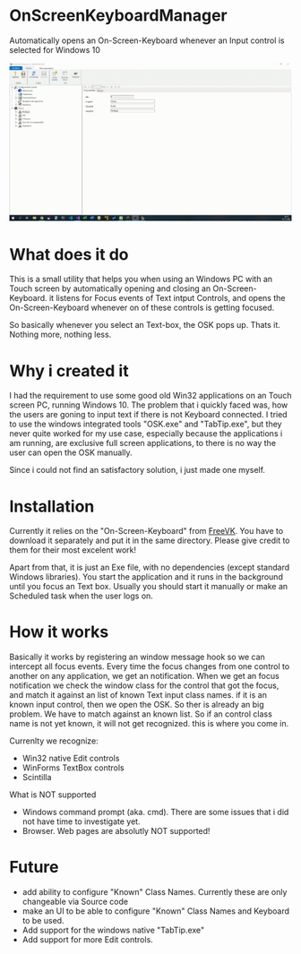 # OnScreenKeyboardManager
Automatically opens an On-Screen-Keyboard whenever an Input control is selected for Windows 10

![On Screen Keyboard Manager](https://raw.githubusercontent.com/StefanHasensperling/OnScreenKeyboardManager/main/OnScreenKeyboardManager.gif)

# What does it do
This is a small utility that helps you when using an Windows PC with an Touch screen by automatically opening and closing an On-Screen-Keyboard. it listens for Focus events of Text intput Controls, and opens the On-Screen-Keyboard whenever on of these controls is getting focused. 

So basically whenever you select an Text-box, the OSK pops up. Thats it. Nothing more, nothing less.

# Why i created it
I had the requirement to use some good old Win32 applications on an Touch screen PC, running Windows 10. The problem that i quickly faced was, how the users are goning to input text if there is not Keyboard connected. 
I tried to use the windows integrated tools "OSK.exe" and "TabTip.exe", but they never quite worked for my use case, especially because the applications i am running, are exclusive full screen applications, to there is no way the user can open the OSK manually.

Since i could not find an satisfactory solution, i just made one myself.

# Installation
Currently it relies on the "On-Screen-Keyboard" from [FreeVK](URL "https://freevirtualkeyboard.com"). You have to download it separately and put it in the same directory. Please give credit to them for their most excelent work!

Apart from that, it is just an Exe file, with no dependencies (except standard Windows libraries).
You start the application and it runs in the background until you focus an Text box. Usually you should start it manually or make an Scheduled task when the user logs on.
 
# How it works
Basically it works by registering an window message hook so we can intercept all focus events. Every time the focus changes from one control to another on any application, we get an notification.
When we get an focus notification we check the window class for the control that got the focus, and match it against an list of known Text input class names. if it is an known input control, then we open the OSK.
So ther is already an big problem. We have to match against an known list. So if an control class name is not yet known, it will not get recognized. this is where you come in.

Currenlty we recognize:
* Win32 native Edit controls
* WinForms TextBox controls
* Scintilla

What is NOT supported
* Windows command prompt (aka. cmd). There are some issues that i did not have time to investigate yet.
* Browser. Web pages are absolutly NOT supported!

# Future
* add ability to configure "Known" Class Names. Currently these are only changeable via Source code
* make an UI to be able to configure "Known" Class Names and Keyboard to be used.
* Add support for the windows native "TabTip.exe"
* Add support for more Edit controls.